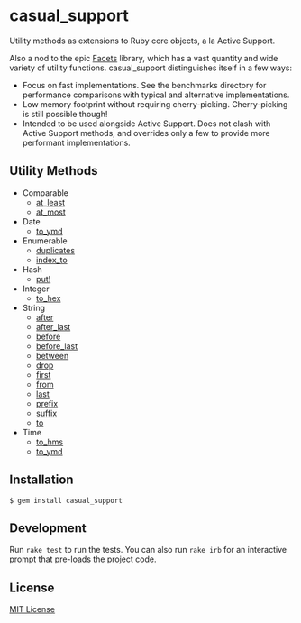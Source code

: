 # casual_support

Utility methods as extensions to Ruby core objects, a la Active Support.

Also a nod to the epic [Facets] library, which has a vast quantity and
wide variety of utility functions.  casual_support distinguishes itself
in a few ways:

- Focus on fast implementations.  See the benchmarks directory for
  performance comparisons with typical and alternative implementations.
- Low memory footprint without requiring cherry-picking.  Cherry-picking
  is still possible though!
- Intended to be used alongside Active Support.  Does not clash with
  Active Support methods, and overrides only a few to provide more
  performant implementations.

[Facets]: https://github.com/rubyworks/facets


## Utility Methods

- Comparable
  - [at_least](http://www.rubydoc.info/gems/casual_support/Comparable%3Aat_least)
  - [at_most](http://www.rubydoc.info/gems/casual_support/Comparable%3Aat_most)
- Date
  - [to_ymd](http://www.rubydoc.info/gems/casual_support/Date%3Ato_ymd)
- Enumerable
  - [duplicates](http://www.rubydoc.info/gems/casual_support/Enumerable%3Aduplicates)
  - [index_to](http://www.rubydoc.info/gems/casual_support/Enumerable%3Aindex_to)
- Hash
  - [put!](http://www.rubydoc.info/gems/casual_support/Hash%3Aput%21)
- Integer
  - [to_hex](http://www.rubydoc.info/gems/casual_support/Integer%3Ato_hex)
- String
  - [after](http://www.rubydoc.info/gems/casual_support/String%3Aafter)
  - [after_last](http://www.rubydoc.info/gems/casual_support/String%3Aafter_last)
  - [before](http://www.rubydoc.info/gems/casual_support/String%3Abefore)
  - [before_last](http://www.rubydoc.info/gems/casual_support/String%3Abefore_last)
  - [between](http://www.rubydoc.info/gems/casual_support/String%3Abetween)
  - [drop](http://www.rubydoc.info/gems/casual_support/String%3Adrop)
  - [first](http://www.rubydoc.info/gems/casual_support/String%3Afirst)
  - [from](http://www.rubydoc.info/gems/casual_support/String%3Afrom)
  - [last](http://www.rubydoc.info/gems/casual_support/String%3Alast)
  - [prefix](http://www.rubydoc.info/gems/casual_support/String%3Aprefix)
  - [suffix](http://www.rubydoc.info/gems/casual_support/String%3Asuffix)
  - [to](http://www.rubydoc.info/gems/casual_support/String%3Ato)
- Time
  - [to_hms](http://www.rubydoc.info/gems/casual_support/Time%3Ato_hms)
  - [to_ymd](http://www.rubydoc.info/gems/casual_support/Time%3Ato_ymd)


## Installation

    $ gem install casual_support


## Development

Run `rake test` to run the tests.  You can also run `rake irb` for an
interactive prompt that pre-loads the project code.


## License

[MIT License](http://opensource.org/licenses/MIT)
